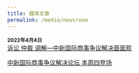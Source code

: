 ```yaml
---
title: 媒体文章
permalink: /media/newsroom
---
```

<style> 

.content .news-headline {
  color: #18386B;
  text-decoration: none; 
  font-size: 1.5rem; 
}

</style>

<small><b>2022年4月4日</b></small><br>
<a class="news-headline" href="https://www.zaobao.com.sg/news/china/story20220404-1257688">诉讼 仲裁 调解—中新国际商事争议解决面面观</a>

<a class="news-headline" href="https://www.zaobao.com.sg/news/china/story20220404-1259118">中新国际商事争议解决论坛 本周四登场 </a>

